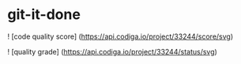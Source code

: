 # git-it-done

! [code quality score] (https://api.codiga.io/project/33244/score/svg)

! [quality grade] (https://api.codiga.io/project/33244/status/svg)
